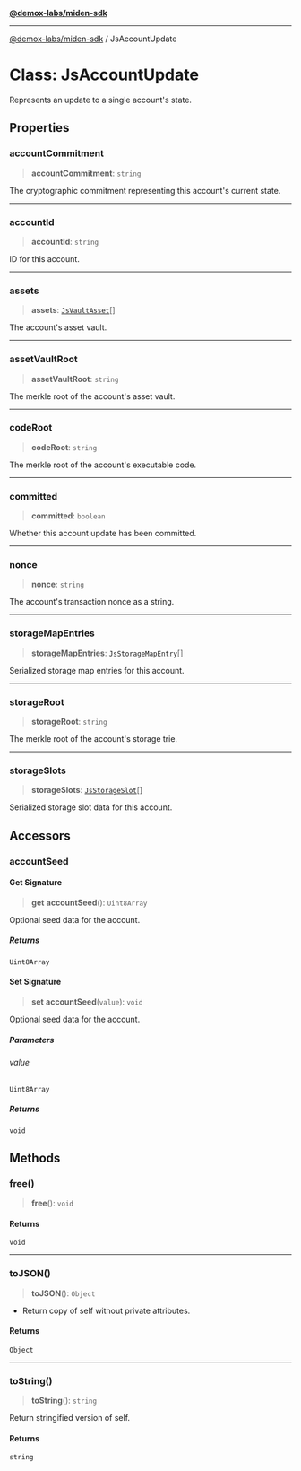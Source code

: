 [**@demox-labs/miden-sdk**](../README.md)

***

[@demox-labs/miden-sdk](../README.md) / JsAccountUpdate

# Class: JsAccountUpdate

Represents an update to a single account's state.

## Properties

### accountCommitment

> **accountCommitment**: `string`

The cryptographic commitment representing this account's current state.

***

### accountId

> **accountId**: `string`

ID for this account.

***

### assets

> **assets**: [`JsVaultAsset`](JsVaultAsset.md)[]

The account's asset vault.

***

### assetVaultRoot

> **assetVaultRoot**: `string`

The merkle root of the account's asset vault.

***

### codeRoot

> **codeRoot**: `string`

The merkle root of the account's executable code.

***

### committed

> **committed**: `boolean`

Whether this account update has been committed.

***

### nonce

> **nonce**: `string`

The account's transaction nonce as a string.

***

### storageMapEntries

> **storageMapEntries**: [`JsStorageMapEntry`](JsStorageMapEntry.md)[]

Serialized storage map entries for this account.

***

### storageRoot

> **storageRoot**: `string`

The merkle root of the account's storage trie.

***

### storageSlots

> **storageSlots**: [`JsStorageSlot`](JsStorageSlot.md)[]

Serialized storage slot data for this account.

## Accessors

### accountSeed

#### Get Signature

> **get** **accountSeed**(): `Uint8Array`

Optional seed data for the account.

##### Returns

`Uint8Array`

#### Set Signature

> **set** **accountSeed**(`value`): `void`

Optional seed data for the account.

##### Parameters

###### value

`Uint8Array`

##### Returns

`void`

## Methods

### free()

> **free**(): `void`

#### Returns

`void`

***

### toJSON()

> **toJSON**(): `Object`

* Return copy of self without private attributes.

#### Returns

`Object`

***

### toString()

> **toString**(): `string`

Return stringified version of self.

#### Returns

`string`
